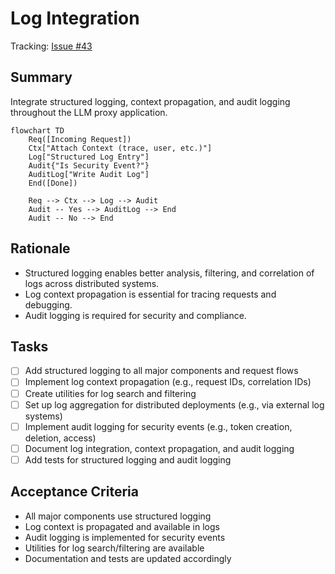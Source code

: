 # Log Integration

Tracking: [Issue #43](https://github.com/sofatutor/llm-proxy/issues/43)

## Summary
Integrate structured logging, context propagation, and audit logging throughout the LLM proxy application.

```mermaid
flowchart TD
    Req([Incoming Request])
    Ctx["Attach Context (trace, user, etc.)"]
    Log["Structured Log Entry"]
    Audit{"Is Security Event?"}
    AuditLog["Write Audit Log"]
    End([Done])

    Req --> Ctx --> Log --> Audit
    Audit -- Yes --> AuditLog --> End
    Audit -- No --> End
```

## Rationale
- Structured logging enables better analysis, filtering, and correlation of logs across distributed systems.
- Log context propagation is essential for tracing requests and debugging.
- Audit logging is required for security and compliance.

## Tasks
- [ ] Add structured logging to all major components and request flows
- [ ] Implement log context propagation (e.g., request IDs, correlation IDs)
- [ ] Create utilities for log search and filtering
- [ ] Set up log aggregation for distributed deployments (e.g., via external log systems)
- [ ] Implement audit logging for security events (e.g., token creation, deletion, access)
- [ ] Document log integration, context propagation, and audit logging
- [ ] Add tests for structured logging and audit logging

## Acceptance Criteria
- All major components use structured logging
- Log context is propagated and available in logs
- Audit logging is implemented for security events
- Utilities for log search/filtering are available
- Documentation and tests are updated accordingly 